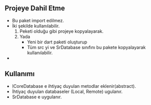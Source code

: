 
## Projeye Dahil Etme
 - Bu paket import edilmez.
 - İki şekilde kullanılabilir.
    1. Peketi olduğu gibi projeye kopyalayarak.
    2. Yada
        - Yeni bir dart paketi oluşturup
        - Tüm src yi ve SrDatabase sınıfını bu pakete kopyalayarak kullanılabilir.
 - 


## Kullanımı

 - ICoreDatabase e ihtiyaç duyulan metodlar eklenir(abstract).
 - İhtiyaç duyulan databaseler (Local, Remote) ugulanır.
 - SrDatabase e uygulanır.